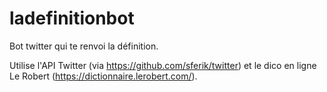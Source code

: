 # ladefinitionbot
Bot twitter qui te renvoi la définition.

Utilise l'API Twitter (via https://github.com/sferik/twitter) et le dico en ligne Le Robert (https://dictionnaire.lerobert.com/).
